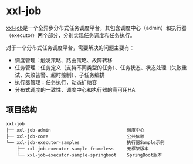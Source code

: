 # xxl-job

[xxl-job](https://www.xuxueli.com/xxl-job/)是一个全异步分布式任务调度平台，其包含调度中心（admin）和执行器（executor）两个部分，分别实现任务调度和任务执行。

对于一个分布式任务调度平台，需要解决的问题主要有：
- 调度管理：触发策略、路由策略、故障转移
- 任务管理：任务定义（支持不同类型的任务）、任务状态、状态处理（失败重试、失败告警、超时控制）、子任务编排
- 执行器管理：任务执行，动态扩缩容
- 分布式调度的一致性、调度中心和执行器的高可用HA

## 项目结构
```
xxl-job
├── xxl-job-admin                             调度中心
├── xxl-job-core                              公共依赖
└── xxl-job-executor-samples                  执行器Sample示例
    ├── xxl-job-executor-sample-frameless     无框架版本
    └── xxl-job-executor-sample-springboot    SpringBoot版本
```

